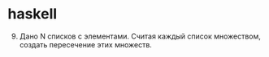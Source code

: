 # haskell
9) Дано N списков с элементами. Считая
каждый список множеством, создать
пересечение этих множеств.
